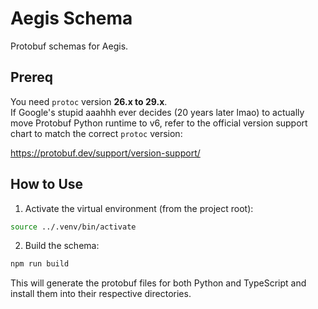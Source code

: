 # Aegis Schema

Protobuf schemas for Aegis.

## Prereq

You need `protoc` version **26.x to 29.x**.  
If Google's stupid aaahhh ever decides (20 years later lmao) to actually move Protobuf Python runtime to v6,
refer to the official version support chart to match the correct `protoc` version:

https://protobuf.dev/support/version-support/

## How to Use

1. Activate the virtual environment (from the project root):

```bash
source ../.venv/bin/activate
```

2. Build the schema: 

```bash
npm run build
```

This will generate the protobuf files for both Python and TypeScript and install them into their respective directories.
